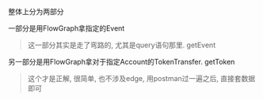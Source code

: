 整体上分为两部分

一部分是用FlowGraph拿指定的Event

> 这一部分其实是走了弯路的, 尤其是query语句那里. getEvent

另一部分是用FlowGraph拿对于指定Account的TokenTransfer. getToken

> 这个才是正解, 很简单, 也不涉及edge, 用postman过一遍之后, 直接套数据即可